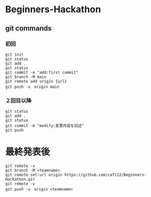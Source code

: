 # Beginners-Hackathon
## git commands
### 初回
```
git init
git status
git add .
git status
git commit -m "add:first commit"
git branch -M main
git remote add origin {url}
git push -u　origin main
```
### ２回目以降
```
git status
git add .
git status
git commit -m "modify:変更内容を記述"
git push
```
# 最終発表後
```
git remote -v
git branch -M <teamname>
git remote set-url origin https://github.com/caf112/Beginners-Hackathon.git
git remote -v
git push -u　origin <teamname>
```

